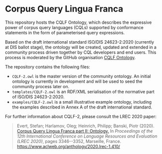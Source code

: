 # Corpus Query Lingua Franca

This repository hosts the CQLF Ontology, which describes the expressive power of corpus query languages (CQLs) supported by conformance statements in the form of parameterised query expressions.

Based on the draft international standard ISO/DIS 24623-2:2020 (currently at DIS ballot stage), the ontology will be created, updated and extended in a community process driven together by CQL developers and end users.  This process is moderated by the GitHub organisation [CQLF Ontology](https://github.com/cqlf-ontology).

The repository contains the following files:

 - `CQLF-2.owl` is the master version of the community ontology. An initial ontology is currently in development and will be used to seed the community process later on.
 - `templates/CQLF-2.owl` is an RDF/XML serialisation of the normative part of ISO/DIS 24623-2:2020.
 - `examples/CQLF-2.owl` is a small illustrative example ontology, including the examples described in Annex A of the draft international standard.

For further information about CQLF-2, please consult the LREC 2020 paper:

> Evert, Stefan; Harlamov, Oleg; Heinrich, Philipp; Banski, Piotr (2020).
> [Corpus Query Lingua Franca part II: Ontology.](documentation/EvertEtc2020_CQLF2.pdf)
> In _Proceedings of the 12th International Conference on Language Resources and Evaluation (LREC 2020)_, pages 3346--3352, Marseille, France.
> https://www.aclweb.org/anthology/2020.lrec-1.410/
